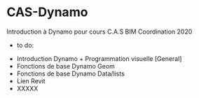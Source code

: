 # CAS-Dynamo
Introduction à Dynamo pour cours C.A.S BIM Coordination 2020

* to do:

- Introduction Dynamo + Programmation visuelle [General]
- Fonctions de base Dynamo Geom
- Fonctions de base Dynamo Data/lists
- Lien Revit
- XXXXX

